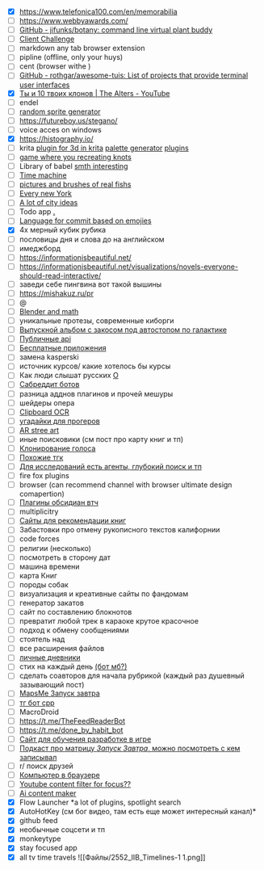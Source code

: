 - [x] https://www.telefonica100.com/en/memorabilia
- [ ] https://www.webbyawards.com/
- [ ] [GitHub - jifunks/botany: command line virtual plant buddy](https://github.com/jifunks/botany/)
- [ ] [Client Challenge](https://pypi.org/project/kaomoji/)
- [ ] markdown any tab browser extension
- [ ] pipline (offline, only your huys)
- [ ] cent (browser withe )
- [ ] [GitHub - rothgar/awesome-tuis: List of projects that provide terminal user interfaces](https://github.com/rothgar/awesome-tuis)
- [x] [Ты и 10 твоих клонов \| The Alters - YouTube](https://www.youtube.com/watch?v=fvgywhaU0I8&t=7826s)
- [ ] endel
- [ ] [random sprite generator](https://lospec.com/procedural-pixel-art-generator/)
- [ ] https://futureboy.us/stegano/
- [ ] voice acces on windows
- [x] https://histography.io/
- [ ] krita [plugin for 3d in krita](https://krita-artists.org/t/plugin-blender-layer-live-3d-view-in-krita/63394) [palette generator](https://krita-artists.org/t/palette-generator/55225) [plugins](https://krita-artists.org/c/resources/plugins/33)
- [ ] [game where you recreating knots](https://www.youtube.com/watch?v=NeXDCGQ77rI)
- [ ] Library of babel [smth interesting](https://player.vimeo.com/video/253667099?autoplay=1&playsinline=1&color&autopause=0&loop=1&muted=0&title=0&portrait=0&byline=0#t=)
- [ ] [Time machine](https://amnh-sciviz.github.io/amnh-time-machine/#floor2)
- [ ] [pictures and brushes of real fishs](https://paperkingdom.brianfoo.com/)
- [ ] [Every new York](https://continuouscity.com/build/#ebh4o8cxd1zz)
- [ ] [A lot of city ideas](https://citiesofyou.com/)
- [ ] Todo app [.](https://amazingmarvin.com/)
- [ ] [Language for commit based on emojies](https://gitmoji.dev/)
- [x] 4х мерный кубик рубика
- [ ] пословицы дня и слова до на английском
- [ ] имеджборд
- [ ] https://informationisbeautiful.net/
- [ ] https://informationisbeautiful.net/visualizations/novels-everyone-should-read-interactive/
- [ ] заведи себе пингвина вот такой вышины
- [ ] https://mishakuz.ru/pr
- [ ] @
- [ ] [Blender and math](https://youtu.be/lrwSZNVyZMk?si=WbSe9Ipl687hPKiG)
- [ ] уникальные протезы, современные киборги
- [ ] [Выпускной альбом с закосом под автостопом по галактике](https://archive.org/details/ollapodrida1989unse)
- [ ] [Публичные api](https://github.com/public-apis/public-apis?tab=readme-ov-file#book)
- [ ] [Бесплатные приложения](https://github.com/Axorax/awesome-free-apps?tab=readme-ov-file#sync-and-clone)
- [ ] замена kasperski
- [ ] источник курсов/ какие хотелось бы курсы
- [ ] Как люди слышат русских [O](https://youtube.com/shorts/BhWMynlgsv4?si=3-nuqRkWr-Rnb-Gx)
- [ ] [Сабреддит ботов](https://tjournal.ru/internet/89199-korolevstvo-robotov-istoriya-razdela-na-reddit-kotoryy-uzhe-chetyre-goda-vedut-isklyuchitelno-boty)
- [ ] разница адднов плагинов и прочей мешуры
- [ ] шейдеры опера
- [ ] [Clipboard OCR](https://apps.microsoft.com/detail/9mvcljcs3jtt?ocid=webpdpshare)
- [ ] [угадайки для прогеров](https://www.codeguessr.com/)
- [ ] [AR stree art](https://apps.apple.com/ca/app/guerila-ar-street-art/id6621189450)
- [ ] иные поисковики (см пост про карту книг и тп)
- [ ] [Клонирование голоса](https://github.com/myshell-ai/OpenVoice/blob/main/.gitignore "https://github.com/myshell-ai/OpenVoice/blob/main/.gitignore")
- [ ] [Похожие тгк](https://github.com/SocialLinks-IO/telegram-similar-channels "https://github.com/SocialLinks-IO/telegram-similar-channels")
- [ ] [Для исследований есть агенты, глубокий поиск и тп](https://getliner.com/?didSignUp=true&entryType=first_touch&stableId=8eb905fb-99b1-4e48-bfa3-246cf8241a53)
- [ ] fire fox plugins
- [ ] browser (can recommend channel with browser ultimate design comapertion)
- [ ] [Плагины обсидиан втч](https://obsidian.md/clipper "https://obsidian.md/clipper")
- [ ] multiplicitry
- [ ] [Сайты для рекомендации книг](https://www.reddit.com/r/books/comments/txqn1r/what_websites_do_you_use_for_book_recommendations/?tl=ru)
- [ ] Забастовки про отмену рукописного текстов калифорнии
- [ ] code forces
- [ ] религии (несколько)
- [ ] посмотреть в сторону дат
- [ ] машина времени
- [ ] карта Книг
- [ ] породы собак
- [ ] визуализация и креативные сайты по фандомам
- [ ] генератор закатов 
- [ ] сайт по составлению блокнотов
- [ ] превратит любой трек в караоке крутое красочное
- [ ] подход к обмену сообщениями
- [ ] стоятель над 
- [ ] все расширения файлов
- [ ] [личные дневники](https://corpus.prozhito.org/person/6983)
- [ ] стих на каждый день [(бот мб?)](https://kelijah.livejournal.com/314989.html)
- [ ] сделать соавторов для начала рубрикой (каждый раз душевный зазывающий пост)
- [ ] [MapsMe Запуск завтра](https://pca.st/episode/7bc78ccc-3cf8-4593-af51-df9ee357e6fb)
- [ ] [тг бот cpp](https://github.com/reo7sp/tgbot-cpp)
- [ ] MacroDroid
- [ ] https://t.me/TheFeedReaderBot
- [ ] https://t.me/done_by_habit_bot
- [ ] [Сайт для обучения разработке в игре](https://www.codedex.io/)
- [ ] [Подкаст про матрицу *Запуск Завтра*, можно посмотреть с кем записывал](https://pca.st/episode/c6bea87b-fdea-4384-b9a5-88eb9a8c0b6b)
- [ ] r/ поиск друзей
- [ ] [Компьютер в браузере](https://softwareontheweb.com/product/puter)
- [ ] [Youtube content filter for focus??](https://softwareontheweb.com/product/edufilter)
- [ ] [Ai content maker](https://softwareontheweb.com/product/creating-posts)
- [x] Flow Launcher *a lot of plugins, spotlight search
- [x] AutoHotKey (см бог видео, там есть еще может интересный канал)*
- [x] github feed
- [x] необычные соцсети и тп
- [x] monkeytype
- [x] stay focused app
- [x] all tv time travels ![[Файлы/2552_IIB_Timelines-1 1.png]]
